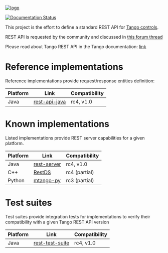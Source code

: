 [![logo](http://www.tango-controls.org/static/tango/img/logo_tangocontrols.png)](http://www.tango-controls.org)

[![Documentation Status](https://readthedocs.org/projects/tango-rest-api/badge/?version=latest)](http://tango-rest-api.readthedocs.io/en/latest/?badge=latest)

This project is the effort to define a standard REST API for [Tango controls](http://www.tango-controls.org).

REST API is requested by the community and discussed in [this forum thread](http://www.tango-controls.org/community/forum/c/general/development/tango-feature-request-4-defining-a-standard-tango-rest-api/)

Please read about Tango REST API in the Tango documentation: [link](http://tango-controls.readthedocs.io/en/latest/development/advanced/rest-api.html)

# Reference implementations

Reference implementations provide request/response entities definition:

Platform  | Link        | Compatibility
----------|-------------|---------
Java      | [rest-api-java](https://github.com/tango-controls/rest-api-java) | rc4, v1.0


# Known implementations

Listed implementations provide REST server capabilities for a given platform.  

Platform  | Link        | Compatibility
----------|-------------|---------
Java      | [rest-server](https://github.com/tango-controls/rest-server) | rc4, v1.0
C++       | [RestDS](http://tangodevel.jinr.ru/git/tango/web/RestDS) | rc4 (partial) 
Python    | [mtango-py](https://github.com/MaxIV-KitsControls/mtango-py) | rc3 (partial)

# Test suites

Test suites provide integration tests for implementations to verify their compatibility with a given Tango REST API version

Platform  | Link        | Compatibility
----------|-------------|---------
Java      | [rest-test-suite](https://github.com/tango-controls/rest-test-suite) | rc4, v1.0
